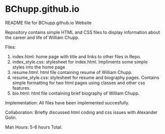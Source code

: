 # BChupp.github.io

README file for BChupp.github.io Website

Repository contains simple HTML and CSS files to display information about the career and life of William Chupp.

Files:
  1. index.html: home page with title and links to other files in Repo.
  2. index_style.css: stylesheet for index.html. Impliments some simple styles into the home page
  3. resume.html: html file containing resume of William Chupp. 
  4. resume_style.css: stylesheet for resume and biography pages. Contains simple formatting for two html pages using classes      and other css features.
  5. bio.html: html file containing brief biography of William Chupp.

Implementation:
    All files have been implemented succesfully. 

Collaboration:
    Briefly discussed html coding and css issues with Alexander Golin.

Man Hours:
    5-6 hours Total.
